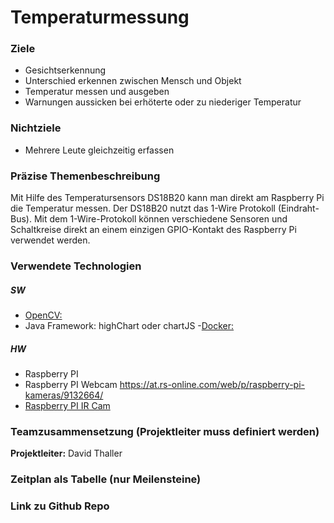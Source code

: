 # Temperaturmessung

### Ziele
- Gesichtserkennung
- Unterschied erkennen zwischen Mensch und Objekt
- Temperatur messen und ausgeben
- Warnungen aussicken bei erhöterte oder zu niederiger Temperatur 

### Nichtziele
- Mehrere Leute gleichzeitig erfassen


### Präzise Themenbeschreibung 
Mit Hilfe des Temperatursensors DS18B20 kann man direkt am Raspberry Pi die Temperatur messen. Der DS18B20 nutzt das 1-Wire Protokoll (Eindraht-Bus). Mit dem 1-Wire-Protokoll können verschiedene Sensoren und Schaltkreise direkt an einem einzigen GPIO-Kontakt des Raspberry Pi verwendet werden.


### Verwendete Technologien

##### SW
- [OpenCV:](https://opencv.org/)
- Java Framework: highChart oder chartJS
-[Docker:](www.docker.com)

##### HW
- Raspberry PI
- Raspberry PI Webcam https://at.rs-online.com/web/p/raspberry-pi-kameras/9132664/
- [Raspberry PI IR Cam ](https://at.rs-online.com/web/p/raspberry-pi-kameras/9132673/)


### Teamzusammensetzung (Projektleiter muss definiert werden)
**Projektleiter:** David Thaller


### Zeitplan als Tabelle (nur Meilensteine)


### Link zu Github Repo








